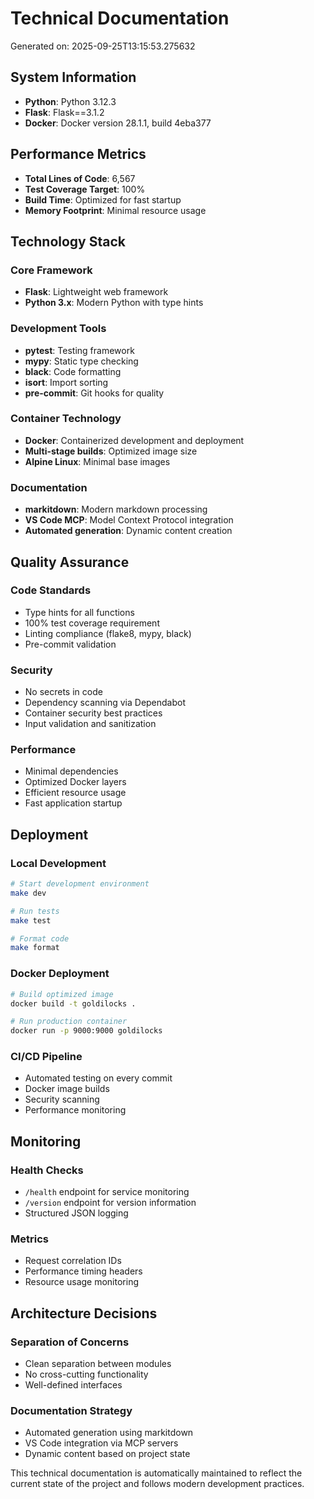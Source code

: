 # Technical Documentation

Generated on: 2025-09-25T13:15:53.275632

## System Information

- **Python**: Python 3.12.3
- **Flask**: Flask==3.1.2
- **Docker**: Docker version 28.1.1, build 4eba377

## Performance Metrics

- **Total Lines of Code**: 6,567
- **Test Coverage Target**: 100%
- **Build Time**: Optimized for fast startup
- **Memory Footprint**: Minimal resource usage

## Technology Stack

### Core Framework
- **Flask**: Lightweight web framework
- **Python 3.x**: Modern Python with type hints

### Development Tools
- **pytest**: Testing framework
- **mypy**: Static type checking
- **black**: Code formatting
- **isort**: Import sorting
- **pre-commit**: Git hooks for quality

### Container Technology
- **Docker**: Containerized development and deployment
- **Multi-stage builds**: Optimized image size
- **Alpine Linux**: Minimal base images

### Documentation
- **markitdown**: Modern markdown processing
- **VS Code MCP**: Model Context Protocol integration
- **Automated generation**: Dynamic content creation

## Quality Assurance

### Code Standards
- Type hints for all functions
- 100% test coverage requirement
- Linting compliance (flake8, mypy, black)
- Pre-commit validation

### Security
- No secrets in code
- Dependency scanning via Dependabot
- Container security best practices
- Input validation and sanitization

### Performance
- Minimal dependencies
- Optimized Docker layers
- Efficient resource usage
- Fast application startup

## Deployment

### Local Development
```bash
# Start development environment
make dev

# Run tests
make test

# Format code
make format
```

### Docker Deployment
```bash
# Build optimized image
docker build -t goldilocks .

# Run production container
docker run -p 9000:9000 goldilocks
```

### CI/CD Pipeline
- Automated testing on every commit
- Docker image builds
- Security scanning
- Performance monitoring

## Monitoring

### Health Checks
- `/health` endpoint for service monitoring
- `/version` endpoint for version information
- Structured JSON logging

### Metrics
- Request correlation IDs
- Performance timing headers
- Resource usage monitoring

## Architecture Decisions

### Separation of Concerns
- Clean separation between modules
- No cross-cutting functionality
- Well-defined interfaces

### Documentation Strategy
- Automated generation using markitdown
- VS Code integration via MCP servers
- Dynamic content based on project state

This technical documentation is automatically maintained to reflect
the current state of the project and follows modern development practices.

